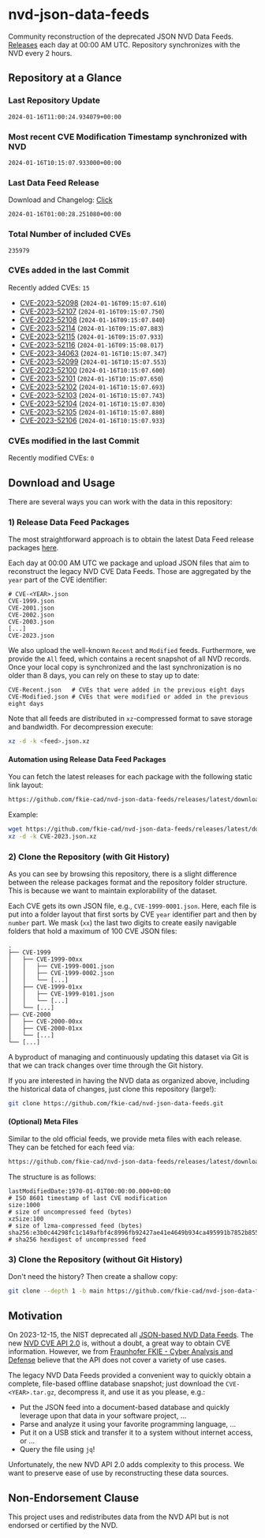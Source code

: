 # nvd-json-data-feeds

Community reconstruction of the deprecated JSON NVD Data Feeds. 
[Releases](https://github.com/fkie-cad/nvd-json-data-feeds/releases/latest) each day at 00:00 AM UTC.
Repository synchronizes with the NVD every 2 hours.

## Repository at a Glance

### Last Repository Update

```plain
2024-01-16T11:00:24.934079+00:00
```

### Most recent CVE Modification Timestamp synchronized with NVD

```plain
2024-01-16T10:15:07.933000+00:00
```

### Last Data Feed Release

Download and Changelog: [Click](https://github.com/fkie-cad/nvd-json-data-feeds/releases/latest)

```plain
2024-01-16T01:00:28.251080+00:00
```

### Total Number of included CVEs

```plain
235979
```

### CVEs added in the last Commit

Recently added CVEs: `15`

* [CVE-2023-52098](CVE-2023/CVE-2023-520xx/CVE-2023-52098.json) (`2024-01-16T09:15:07.610`)
* [CVE-2023-52107](CVE-2023/CVE-2023-521xx/CVE-2023-52107.json) (`2024-01-16T09:15:07.750`)
* [CVE-2023-52108](CVE-2023/CVE-2023-521xx/CVE-2023-52108.json) (`2024-01-16T09:15:07.840`)
* [CVE-2023-52114](CVE-2023/CVE-2023-521xx/CVE-2023-52114.json) (`2024-01-16T09:15:07.883`)
* [CVE-2023-52115](CVE-2023/CVE-2023-521xx/CVE-2023-52115.json) (`2024-01-16T09:15:07.933`)
* [CVE-2023-52116](CVE-2023/CVE-2023-521xx/CVE-2023-52116.json) (`2024-01-16T09:15:08.017`)
* [CVE-2023-34063](CVE-2023/CVE-2023-340xx/CVE-2023-34063.json) (`2024-01-16T10:15:07.347`)
* [CVE-2023-52099](CVE-2023/CVE-2023-520xx/CVE-2023-52099.json) (`2024-01-16T10:15:07.553`)
* [CVE-2023-52100](CVE-2023/CVE-2023-521xx/CVE-2023-52100.json) (`2024-01-16T10:15:07.600`)
* [CVE-2023-52101](CVE-2023/CVE-2023-521xx/CVE-2023-52101.json) (`2024-01-16T10:15:07.650`)
* [CVE-2023-52102](CVE-2023/CVE-2023-521xx/CVE-2023-52102.json) (`2024-01-16T10:15:07.693`)
* [CVE-2023-52103](CVE-2023/CVE-2023-521xx/CVE-2023-52103.json) (`2024-01-16T10:15:07.743`)
* [CVE-2023-52104](CVE-2023/CVE-2023-521xx/CVE-2023-52104.json) (`2024-01-16T10:15:07.830`)
* [CVE-2023-52105](CVE-2023/CVE-2023-521xx/CVE-2023-52105.json) (`2024-01-16T10:15:07.880`)
* [CVE-2023-52106](CVE-2023/CVE-2023-521xx/CVE-2023-52106.json) (`2024-01-16T10:15:07.933`)


### CVEs modified in the last Commit

Recently modified CVEs: `0`



## Download and Usage

There are several ways you can work with the data in this repository:

### 1) Release Data Feed Packages

The most straightforward approach is to obtain the latest Data Feed release packages [here](https://github.com/fkie-cad/nvd-json-data-feeds/releases/latest).

Each day at 00:00 AM UTC we package and upload JSON files that aim to reconstruct the legacy NVD CVE Data Feeds.
Those are aggregated by the `year` part of the CVE identifier:

```
# CVE-<YEAR>.json
CVE-1999.json
CVE-2001.json
CVE-2002.json
CVE-2003.json
[...]
CVE-2023.json
```

We also upload the well-known `Recent` and `Modified` feeds.
Furthermore, we provide the `All` feed, which contains a recent snapshot of all NVD records.
Once your local copy is synchronized and the last synchronization is no older than 8 days, you can rely on these to stay up to date:

```plain
CVE-Recent.json   # CVEs that were added in the previous eight days
CVE-Modified.json # CVEs that were modified or added in the previous eight days
```

Note that all feeds are distributed in `xz`-compressed format to save storage and bandwidth.
For decompression execute:

```sh
xz -d -k <feed>.json.xz
```


#### Automation using Release Data Feed Packages

You can fetch the latest releases for each package with the following static link layout:

```sh
https://github.com/fkie-cad/nvd-json-data-feeds/releases/latest/download/CVE-<YEAR>.json.xz
```

Example:

```sh
wget https://github.com/fkie-cad/nvd-json-data-feeds/releases/latest/download/CVE-2023.json.xz
xz -d -k CVE-2023.json.xz
```



### 2) Clone the Repository (with Git History)

As you can see by browsing this repository, there is a slight difference between the release packages format and the repository folder structure.
This is because we want to maintain explorability of the dataset.

Each CVE gets its own JSON file, e.g., `CVE-1999-0001.json`.
Here, each file is put into a folder layout that first sorts by CVE `year` identifier part and then by `number` part.
We mask (`xx`) the last two digits to create easily navigable folders that hold a maximum of 100 CVE JSON files:

```plain
.
├── CVE-1999
│   ├── CVE-1999-00xx
│   │   ├── CVE-1999-0001.json
│   │   ├── CVE-1999-0002.json
│   │   └── [...]
│   ├── CVE-1999-01xx
│   │   ├── CVE-1999-0101.json
│   │   └── [...]
│   └── [...]
├── CVE-2000
│   ├── CVE-2000-00xx
│   ├── CVE-2000-01xx
│   └── [...]
└── [...]
```

A byproduct of managing and continuously updating this dataset via Git is that we can track changes over time through the Git history.

If you are interested in having the NVD data as organized above, including the historical data of changes, just clone this repository (large!):

```sh
git clone https://github.com/fkie-cad/nvd-json-data-feeds.git
```

#### (Optional) Meta Files

Similar to the old official feeds, we provide meta files with each release. They can be fetched for each feed via:

```sh
https://github.com/fkie-cad/nvd-json-data-feeds/releases/latest/download/CVE-<YEAR>.meta
```

The structure is as follows:

```plain
lastModifiedDate:1970-01-01T00:00:00.000+00:00                          # ISO 8601 timestamp of last CVE modification
size:1000                                                               # size of uncompressed feed (bytes)
xzSize:100                                                              # size of lzma-compressed feed (bytes)
sha256:e3b0c44298fc1c149afbf4c8996fb92427ae41e4649b934ca495991b7852b855 # sha256 hexdigest of uncompressed feed
```


### 3) Clone the Repository (without Git History)

Don't need the history? Then create a shallow copy:

```sh
git clone --depth 1 -b main https://github.com/fkie-cad/nvd-json-data-feeds.git
```

## Motivation

On 2023-12-15, the NIST deprecated all [JSON-based NVD Data Feeds](https://nvd.nist.gov/vuln/data-feeds#divRetirementBanner-1).
The new [NVD CVE API 2.0](https://nvd.nist.gov/developers/vulnerabilities) is, without a doubt, a great way to obtain CVE information.
However, we from [Fraunhofer FKIE - Cyber Analysis and Defense](https://www.fkie.fraunhofer.de/en/departments/cad.html) believe that the API does not cover a variety of use cases.

The legacy NVD Data Feeds provided a convenient way to quickly obtain a complete, file-based offline database snapshot; just download the `CVE-<YEAR>.tar.gz`, decompress it, and use it as you please, e.g.:

* Put the JSON feed into a document-based database and quickly leverage upon that data in your software project, ...
* Parse and analyze it using your favorite programming language, ...
* Put it on a USB stick and transfer it to a system without internet access, or ...
* Query the file using `jq`!

Unfortunately, the new NVD API 2.0 adds complexity to this process.
We want to preserve ease of use by reconstructing these data sources.

## Non-Endorsement Clause

This project uses and redistributes data from the NVD API but is not endorsed or certified by the NVD.